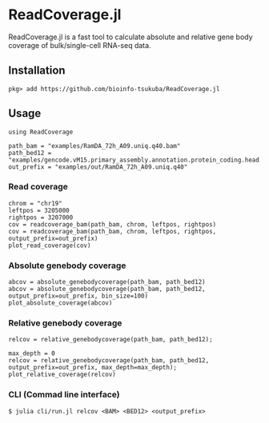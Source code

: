 # ReadCoverage.jl
ReadCoverage.jl is a fast tool to calculate absolute and relative gene body coverage of bulk/single-cell RNA-seq data.

## Installation

```
pkg> add https://github.com/bioinfo-tsukuba/ReadCoverage.jl
```

## Usage

```
using ReadCoverage

path_bam = "examples/RamDA_72h_A09.uniq.q40.bam"
path_bed12 = "examples/gencode.vM15.primary_assembly.annotation.protein_coding.head.bed"
out_prefix = "examples/out/RamDA_72h_A09.uniq.q40"
```

### Read coverage

```
chrom = "chr19"
leftpos = 3205000
rightpos = 3207000
cov = readcoverage_bam(path_bam, chrom, leftpos, rightpos)
cov = readcoverage_bam(path_bam, chrom, leftpos, rightpos, output_prefix=out_prefix)
plot_read_coverage(cov)
```

### Absolute genebody coverage

```
abcov = absolute_genebodycoverage(path_bam, path_bed12)
abcov = absolute_genebodycoverage(path_bam, path_bed12, output_prefix=out_prefix, bin_size=100)
plot_absolute_coverage(abcov)
```


### Relative genebody coverage
```
relcov = relative_genebodycoverage(path_bam, path_bed12);

max_depth = 0
relcov = relative_genebodycoverage(path_bam, path_bed12, output_prefix=out_prefix, max_depth=max_depth);
plot_relative_coverage(relcov)
```

### CLI (Commad line interface)

```
$ julia cli/run.jl relcov <BAM> <BED12> <output_prefix>
```

